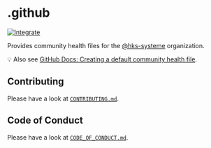 # .github

[![Integrate](https://github.com/hks-systeme/.github/workflows/Integrate/badge.svg?branch=main)](https://github.com/hks-systeme/.github/actions)

Provides community health files for the [@hks-systeme](https://github.com/hks-systeme) organization.

:bulb: Also see [GitHub Docs: Creating a default community health file](https://docs.github.com/en/github/building-a-strong-community/creating-a-default-community-health-file).

## Contributing

Please have a look at [`CONTRIBUTING.md`](.github/CONTRIBUTING.md).

## Code of Conduct

Please have a look at [`CODE_OF_CONDUCT.md`](CODE_OF_CONDUCT.md).

